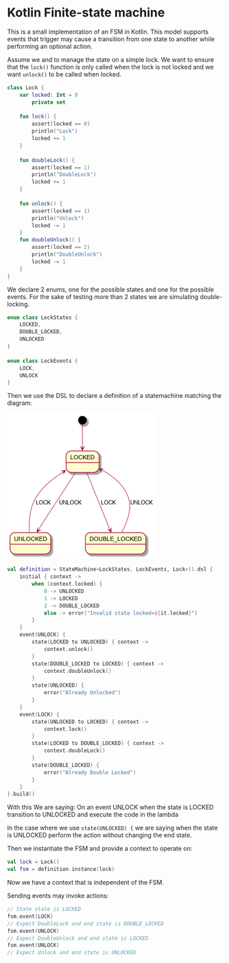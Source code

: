 # Kotlin Finite-state machine

This is a small implementation of an FSM in Kotlin.
This model supports events that trigger may cause a transition from one state to another while performing an optional action.

Assume we and to manage the state on a simple lock.
We want to ensure that the `lock()` function is only called when the lock is not locked and we want `unlock()` to be called when locked.

```kotlin
class Lock {
    var locked: Int = 0
        private set

    fun lock() {
        assert(locked == 0)
        println("Lock")
        locked += 1
    }

    fun doubleLock() {
        assert(locked == 1)        
        println("DoubleLock")
        locked += 1
    }

    fun unlock() {
        assert(locked == 1)
        println("Unlock")
        locked -= 1
    }
    fun doubleUnlock() {
        assert(locked == 2)
        println("DoubleUnlock")
        locked -= 1
    }
}
```
We declare 2 enums, one for the possible states and one for the possible events.
For the sake of testing more than 2 states we are simulating double-locking.

```kotlin
enum class LockStates {
    LOCKED,
    DOUBLE_LOCKED,
    UNLOCKED
}

enum class LockEvents {
    LOCK,
    UNLOCK
}
```

Then we use the DSL to declare a definition of a statemachine matching the diagram:

![state-diagram](lock_fsm.png "Lock State Diagram")

```kotlin
val definition = StateMachine<LockStates, LockEvents, Lock>().dsl {
    initial { context ->
        when (context.locked) {
            0 -> UNLOCKED
            1 -> LOCKED
            2 -> DOUBLE_LOCKED
            else -> error("Invalid state locked=${it.locked}")
        }
    }
    event(UNLOCK) {
        state(LOCKED to UNLOCKED) { context ->
            context.unlock()
        }
        state(DOUBLE_LOCKED to LOCKED) { context ->
            context.doubleUnlock()
        }
        state(UNLOCKED) {
            error("Already Unlocked")
        }
    }
    event(LOCK) {
        state(UNLOCKED to LOCKED) { context ->
            context.lock()
        }
        state(LOCKED to DOUBLE_LOCKED) { context ->
            context.doubleLock()
        }
        state(DOUBLE_LOCKED) {
            error("Already Double Locked")
        }
    }
}.build()
```

With this We are saying:
On an event UNLOCK when the state is LOCKED transition to UNLOCKED and execute the code in the lambda 

In the case where we use `state(UNLOCKED) {` we are saying when the state is UNLOCKED perform the action without changing the end state.

Then we instantiate the FSM and provide a context to operate on:

```kotlin
val lock = Lock()
val fsm = definition.instance(lock)
```

Now we have a context that is independent of the FSM. 

Sending events may invoke actions:
```kotlin
// State state is LOCKED
fsm.event(LOCK)
// Expect DoubleLock and end state is DOUBLE_LOCKED
fsm.event(UNLOCK)
// Expect DoubleUnlock and end state is LOCKED
fsm.event(UNLOCK)
// Expect Unlock and end state is UNLOCKED
```
